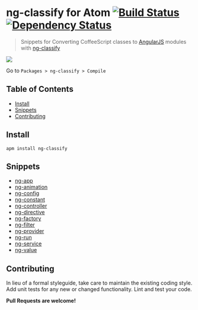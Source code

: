 # ng-classify for Atom  [![Build Status][build-image]][build-url] [![Dependency Status][dependencies-image]][dependencies-url]

> Snippets for Converting CoffeeScript classes to [AngularJS](http://angularjs.org/) modules with [ng-classify](https://github.com/CaryLandholt/ng-classify)

![](https://raw.github.com/CaryLandholt/atom-ng-classify/master/screenshot.png)

Go to `Packages > ng-classify > Compile`

## Table of Contents

* [Install](#install)
* [Snippets](#snippets)
* [Contributing](#contributing)

## Install

```shell
apm install ng-classify
```

## Snippets

* [ng-app](https://github.com/CaryLandholt/ng-classify/blob/master/README.md#app)
* [ng-animation](https://github.com/CaryLandholt/ng-classify/blob/master/README.md#animation)
* [ng-config](https://github.com/CaryLandholt/ng-classify/blob/master/README.md#config)
* [ng-constant](https://github.com/CaryLandholt/ng-classify/blob/master/README.md#constant)
* [ng-controller](https://github.com/CaryLandholt/ng-classify/blob/master/README.md#controller)
* [ng-directive](https://github.com/CaryLandholt/ng-classify/blob/master/README.md#directive)
* [ng-factory](https://github.com/CaryLandholt/ng-classify/blob/master/README.md#factory)
* [ng-filter](https://github.com/CaryLandholt/ng-classify/blob/master/README.md#filter)
* [ng-provider](https://github.com/CaryLandholt/ng-classify/blob/master/README.md#provider)
* [ng-run](https://github.com/CaryLandholt/ng-classify/blob/master/README.md#run)
* [ng-service](https://github.com/CaryLandholt/ng-classify/blob/master/README.md#service)
* [ng-value](https://github.com/CaryLandholt/ng-classify/blob/master/README.md#value)

## Contributing

In lieu of a formal styleguide, take care to maintain the existing coding style.  Add unit tests for any new or changed functionality. Lint and test your code.

**Pull Requests are welcome!**

[build-url]: http://travis-ci.org/CaryLandholt/atom-ng-classify
[build-image]: https://secure.travis-ci.org/CaryLandholt/atom-ng-classify.png

[dependencies-url]: https://david-dm.org/CaryLandholt/atom-ng-classify
[dependencies-image]: https://david-dm.org/CaryLandholt/atom-ng-classify.png?theme=shields.io